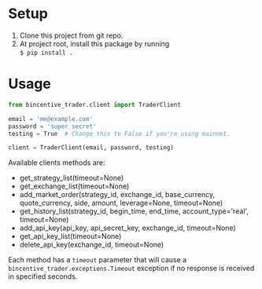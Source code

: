 # Setup

1. Clone this project from git repo.
2. At project root, install this package by running  
   `$ pip install .`

# Usage

```python
from bincentive_trader.client import TraderClient

email = 'me@example.com'
password = 'super secret'
testing = True  # Change this to False if you're using mainnet. 

client = TraderClient(email, password, testing)

```

Available clients methods are:
- get_strategy_list(timeout=None)
- get_exchange_list(timeout=None)
- add_market_order(strategy_id, exchange_id, base_currency, quote_currency, side, amount, leverage=None, timeout=None)
- get_history_list(strategy_id, begin_time, end_time, account_type='real', timeout=None)
- add_api_key(api_key, api_secret_key, exchange_id, timeout=None)
- get_api_key_list(timeout=None)
- delete_api_key(exchange_id, timeout=None)

Each method has a `timeout` parameter that will cause a `bincentive_trader.exceptions.Timeout`
exception if no response is received in specified seconds.


